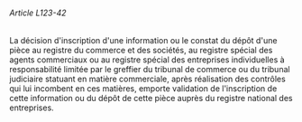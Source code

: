 ###### Article L123-42

La décision d'inscription d'une information ou le constat du dépôt d'une pièce au registre du commerce et des sociétés, au registre spécial des agents commerciaux ou au registre spécial des entreprises individuelles à responsabilité limitée par le greffier du tribunal de commerce ou du tribunal judiciaire statuant en matière commerciale, après réalisation des contrôles qui lui incombent en ces matières, emporte validation de l'inscription de cette information ou du dépôt de cette pièce auprès du registre national des entreprises.

